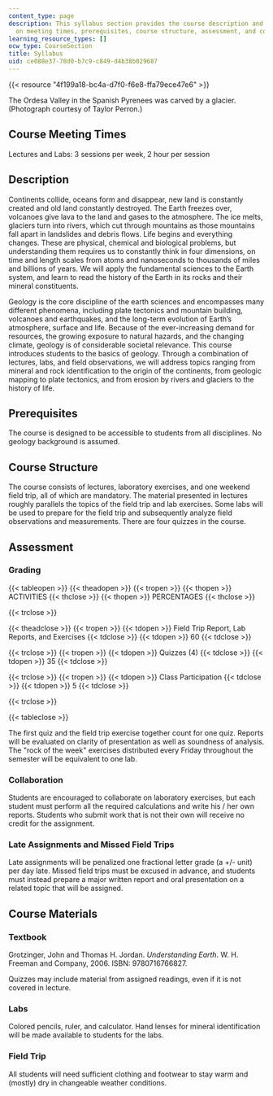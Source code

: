 ```yaml
---
content_type: page
description: This syllabus section provides the course description and information
  on meeting times, prerequisites, course structure, assessment, and course materials.
learning_resource_types: []
ocw_type: CourseSection
title: Syllabus
uid: ce088e37-78d0-b7c9-c849-d4b38b029687
---
```


{{< resource "4f199a18-bc4a-d7f0-f6e8-ffa79ece47e6" >}}

The Ordesa Valley in the Spanish Pyrenees was carved by a glacier. (Photograph courtesy of Taylor Perron.)

Course Meeting Times
--------------------

Lectures and Labs: 3 sessions per week, 2 hour per session

Description
-----------

Continents collide, oceans form and disappear, new land is constantly created and old land constantly destroyed. The Earth freezes over, volcanoes give lava to the land and gases to the atmosphere. The ice melts, glaciers turn into rivers, which cut through mountains as those mountains fall apart in landslides and debris flows. Life begins and everything changes. These are physical, chemical and biological problems, but understanding them requires us to constantly think in four dimensions, on time and length scales from atoms and nanoseconds to thousands of miles and billions of years. We will apply the fundamental sciences to the Earth system, and learn to read the history of the Earth in its rocks and their mineral constituents.

Geology is the core discipline of the earth sciences and encompasses many different phenomena, including plate tectonics and mountain building, volcanoes and earthquakes, and the long-term evolution of Earth’s atmosphere, surface and life. Because of the ever-increasing demand for resources, the growing exposure to natural hazards, and the changing climate, geology is of considerable societal relevance. This course introduces students to the basics of geology. Through a combination of lectures, labs, and field observations, we will address topics ranging from mineral and rock identification to the origin of the continents, from geologic mapping to plate tectonics, and from erosion by rivers and glaciers to the history of life.

Prerequisites
-------------

The course is designed to be accessible to students from all disciplines. No geology background is assumed.

Course Structure
----------------

The course consists of lectures, laboratory exercises, and one weekend field trip, all of which are mandatory. The material presented in lectures roughly parallels the topics of the field trip and lab exercises. Some labs will be used to prepare for the field trip and subsequently analyze field observations and measurements. There are four quizzes in the course.

Assessment
----------

### Grading

{{< tableopen >}}
{{< theadopen >}}
{{< tropen >}}
{{< thopen >}}
ACTIVITIES
{{< thclose >}}
{{< thopen >}}
PERCENTAGES
{{< thclose >}}

{{< trclose >}}

{{< theadclose >}}
{{< tropen >}}
{{< tdopen >}}
Field Trip Report, Lab Reports, and Exercises
{{< tdclose >}}
{{< tdopen >}}
60
{{< tdclose >}}

{{< trclose >}}
{{< tropen >}}
{{< tdopen >}}
Quizzes (4)
{{< tdclose >}}
{{< tdopen >}}
35
{{< tdclose >}}

{{< trclose >}}
{{< tropen >}}
{{< tdopen >}}
Class Participation
{{< tdclose >}}
{{< tdopen >}}
5
{{< tdclose >}}

{{< trclose >}}

{{< tableclose >}}

The first quiz and the field trip exercise together count for one quiz. Reports will be evaluated on clarity of presentation as well as soundness of analysis. The "rock of the week" exercises distributed every Friday throughout the semester will be equivalent to one lab.

### Collaboration

Students are encouraged to collaborate on laboratory exercises, but each student must perform all the required calculations and write his / her own reports. Students who submit work that is not their own will receive no credit for the assignment.

### Late Assignments and Missed Field Trips

Late assignments will be penalized one fractional letter grade (a +/- unit) per day late. Missed field trips must be excused in advance, and students must instead prepare a major written report and oral presentation on a related topic that will be assigned.

Course Materials
----------------

### Textbook

Grotzinger, ﻿John and Thomas H. Jordan. _Understanding Earth_. W. H. Freeman and Company, 2006. ISBN: 9780716766827.﻿

Quizzes may include material from assigned readings, even if it is not covered in lecture.

### Labs

Colored pencils, ruler, and calculator. Hand lenses for mineral identification will be made available to students for the labs.

### Field Trip

All students will need sufficient clothing and footwear to stay warm and (mostly) dry in changeable weather conditions.